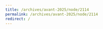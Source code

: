 ```yaml
---
title: /archives/avant-2025/node/2114
permalink: /archives/avant-2025/node/2114
redirect: /
---
```

